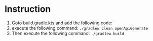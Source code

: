 # Instruction

1. Goto build.gradle.kts and add the following code:
2. execute the following command:
```./gradlew clean openApiGenerate```
3. Then execute the following command:
```./gradlew build```